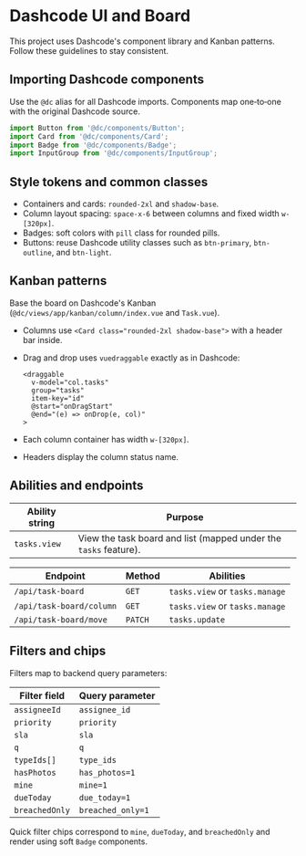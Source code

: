# Dashcode UI and Board

This project uses Dashcode's component library and Kanban patterns.  Follow these guidelines to stay consistent.

## Importing Dashcode components

Use the `@dc` alias for all Dashcode imports.  Components map one‑to‑one with the original Dashcode source.

```ts
import Button from '@dc/components/Button';
import Card from '@dc/components/Card';
import Badge from '@dc/components/Badge';
import InputGroup from '@dc/components/InputGroup';
```

## Style tokens and common classes

- Containers and cards: `rounded-2xl` and `shadow-base`.
- Column layout spacing: `space-x-6` between columns and fixed width `w-[320px]`.
- Badges: soft colors with `pill` class for rounded pills.
- Buttons: reuse Dashcode utility classes such as `btn-primary`, `btn-outline`, and `btn-light`.

## Kanban patterns

Base the board on Dashcode's Kanban (`@dc/views/app/kanban/column/index.vue` and `Task.vue`).

- Columns use `<Card class="rounded-2xl shadow-base">` with a header bar inside.
- Drag and drop uses `vuedraggable` exactly as in Dashcode:

  ```vue
  <draggable
    v-model="col.tasks"
    group="tasks"
    item-key="id"
    @start="onDragStart"
    @end="(e) => onDrop(e, col)"
  >
  ```
- Each column container has width `w-[320px]`.
- Headers display the column status name.

## Abilities and endpoints

Ability string | Purpose
--- | ---
`tasks.view` | View the task board and list (mapped under the `tasks` feature).

Endpoint | Method | Abilities
--- | --- | ---
`/api/task-board` | `GET` | `tasks.view` or `tasks.manage`
`/api/task-board/column` | `GET` | `tasks.view` or `tasks.manage`
`/api/task-board/move` | `PATCH` | `tasks.update`

## Filters and chips

Filters map to backend query parameters:

Filter field | Query parameter
--- | ---
`assigneeId` | `assignee_id`
`priority` | `priority`
`sla` | `sla`
`q` | `q`
`typeIds[]` | `type_ids`
`hasPhotos` | `has_photos=1`
`mine` | `mine=1`
`dueToday` | `due_today=1`
`breachedOnly` | `breached_only=1`

Quick filter chips correspond to `mine`, `dueToday`, and `breachedOnly` and render using soft `Badge` components.
